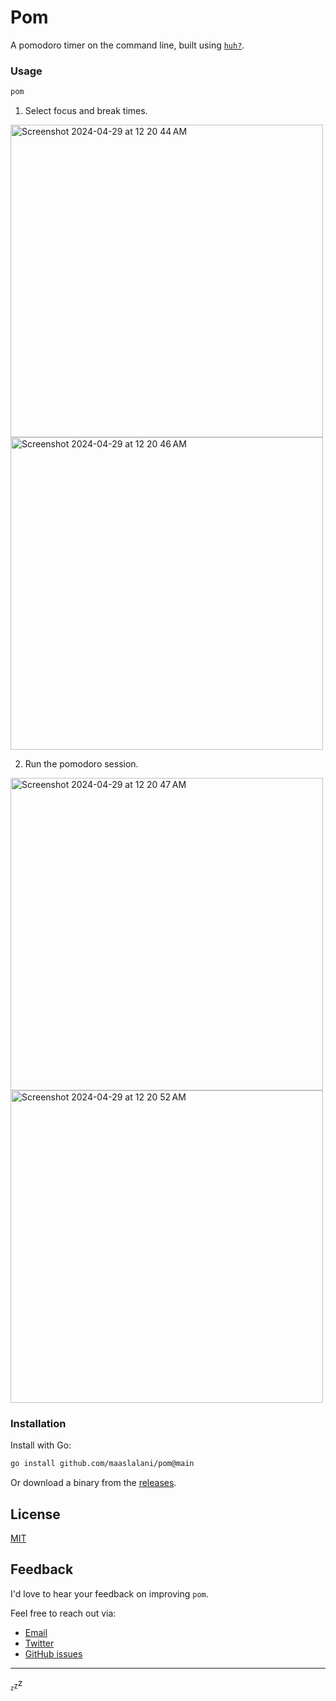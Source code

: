 # Pom

A pomodoro timer on the command line, built using [`huh?`](https://github.com/charmbracelet/huh).

### Usage

```bash
pom
```

1. Select focus and break times.

<p>
  <img width="500" alt="Screenshot 2024-04-29 at 12 20 44 AM" src="https://github.com/maaslalani/pom/assets/42545625/a957deb0-ae2e-4b87-a7a0-1a5eff651a9f">
  <img width="500" alt="Screenshot 2024-04-29 at 12 20 46 AM" src="https://github.com/maaslalani/pom/assets/42545625/8af0c027-4e9f-4621-bd1e-ace447e4a4c5">
</p>

2. Run the pomodoro session.

<p>
  <img width="500" alt="Screenshot 2024-04-29 at 12 20 47 AM" src="https://github.com/maaslalani/pom/assets/42545625/60fad7ed-b8a0-4835-9b7d-2372aa1c18f1">
  <img width="500" alt="Screenshot 2024-04-29 at 12 20 52 AM" src="https://github.com/maaslalani/pom/assets/42545625/d774c48c-356d-4c02-bce4-6eed3acdab2a">
</p>


### Installation

Install with Go:

```sh
go install github.com/maaslalani/pom@main
```

Or download a binary from the [releases](https://github.com/maaslalani/pom/releases).

## License

[MIT](https://github.com/maaslalani/pom/blob/master/LICENSE)

## Feedback

I'd love to hear your feedback on improving `pom`.

Feel free to reach out via:
* [Email](mailto:maas@lalani.dev)
* [Twitter](https://twitter.com/maaslalani)
* [GitHub issues](https://github.com/maaslalani/pom/issues/new)

---

<sub><sub>z</sub></sub><sub>z</sub>z


